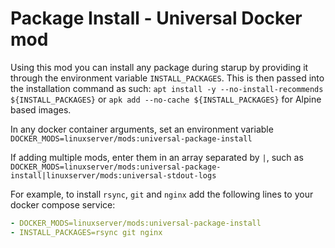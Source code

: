 # Package Install - Universal Docker mod

Using this mod you can install any package during starup by providing it through the environment variable `INSTALL_PACKAGES`. This is then passed into the installation command as such: `apt install -y --no-install-recommends ${INSTALL_PACKAGES}` or `apk add --no-cache ${INSTALL_PACKAGES}` for Alpine based images.

In any docker container arguments, set an environment variable `DOCKER_MODS=linuxserver/mods:universal-package-install`

If adding multiple mods, enter them in an array separated by `|`, such as `DOCKER_MODS=linuxserver/mods:universal-package-install|linuxserver/mods:universal-stdout-logs`

For example, to install `rsync`, `git` and `nginx` add the following lines to your docker compose service:
```yaml
- DOCKER_MODS=linuxserver/mods:universal-package-install
- INSTALL_PACKAGES=rsync git nginx
```
